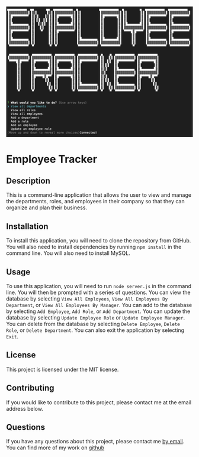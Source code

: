 ![employee tracker](assets/tracker.png)

# Employee Tracker

## Description

This is a command-line application that allows the user to view and manage the departments, roles, and employees in their company so that they can organize and plan their business.

## Installation

To install this application, you will need to clone the repository from GitHub. You will also need to install dependencies by running `npm install` in the command line. You will also need to install MySQL.

## Usage

To use this application, you will need to run `node server.js` in the command line. You will then be prompted with a series of questions. You can view the database by selecting `View All Employees`, `View All Employees By Department`, or `View All Employees By Manager`. You can add to the database by selecting `Add Employee`, `Add Role`, or `Add Department`. You can update the database by selecting `Update Employee Role` or `Update Employee Manager`. You can delete from the database by selecting `Delete Employee`, `Delete Role`, or `Delete Department`. You can also exit the application by selecting `Exit`.

## License

This project is licensed under the MIT license.

## Contributing

If you would like to contribute to this project, please contact me at the email address below.

## Questions

If you have any questions about this project, please contact me [by email](mailto:jdhawks.dev@gmail.com). You can find more of my work on [github](https://github.com/jdhawks2132)
